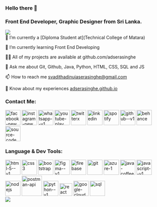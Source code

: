 ### Hello there 👋
### Front End Developer, Graphic Designer from Sri Lanka.
![](https://komarev.com/ghpvc/?username=adserasinghe&color=green)<br>
🔭 I’m currently a [Diploma Student at](Technical College of Matara)

🌱 I’m currently learning Front End Developing

👨‍💻 All of my projects are available at github.com/adserasinghe

💬 Ask me about Git, Github, Java, Python, HTML, CSS, SQL and JS

📫 How to reach me svadithadinujaserasinghe@gmail.com

📄 Know about my experiences <a target="_blank" rel="noopener" href="https://adserasinghe.github.io">adserasinghe.github.io</a>

<!--**adserasinghe/adserasinghe** is a ✨ _special_ ✨ repository because its `README.md` (this file) appears on your GitHub profile.-->

### Contact Me:
<div Class="Social items">
          <a target="_blank" rel="noopener" href="https://web.facebook.com/adserasinghe"><img width="48" height="48" src="https://img.icons8.com/color/48/facebook-new.png" alt="facebook-new"/></a>
          <a target="_blank" rel="noopener" href="https://www.instagram.com/adserasinghe"><img width="48" height="48" src="https://img.icons8.com/fluency/48/instagram-new.png" alt="instagram-new"/></a>
          <a target="_blank" rel="noopener" href="https://api.whatsapp.com/send/?phone=94718896042&text&type=phone_number&app_absent=0"><img width="48" height="48" src="https://img.icons8.com/color/48/whatsapp--v1.png" alt="whatsapp--v1"/></a>
        <a target="_blank" rel="noopener" href="https://www.youtube.com/@aditha_creation/"><img width="48" height="48" src="https://img.icons8.com/color/48/youtube-play.png" alt="youtube-play"/></a>
          <a target="_blank" rel="noopener" href="https://twitter.com/adserasinghe"><img width="48" height="48" src="https://img.icons8.com/pulsar-color/48/twitterx.png" alt="twitterx"/></a>
          <a target="_blank" rel="noopener" href="https://www.linkedin.com/in/adserasinghe"><img width="48" height="48" src="https://img.icons8.com/color/48/linkedin.png" alt="linkedin"/></a>
          <a target="_blank" rel="noopener" href="https://open.spotify.com/user/31yae5mucnitkgqqnj6tj6ucnmxy"><img width="48" height="48" src="https://img.icons8.com/fluency/48/spotify.png" alt="spotify"/></a>
        <a target="_blank" rel="noopener" href="https://github.com/adserasinghe"><img width="48" height="48" src="https://img.icons8.com/color-glass/48/github--v1.png" alt="github--v1"/></a>
        <a target="_blank" rel="noopener" href="https://www.behance.net/adserasinghe"><img width="48" height="48" src="https://img.icons8.com/color/48/behance.png" alt="behance"/></a>
        <a target="_blank" rel="noopener" href="https://linktr.ee/adserasinghe"><img width="48" height="48" src="https://img.icons8.com/color/48/source-code.png" alt="source-code"/></a>
</div>

### Language & Dev Tools:
<div Class="Social items">
          <a target="_blank" rel="noopener" href="https://www.w3.org/html/"><img width="48" height="48" src="https://img.icons8.com/color/48/html-5--v1.png" alt="html-5--v1"/></a>
          <a target="_blank" rel="noopener" href="https://www.w3schools.com/css/"><img width="48" height="48" src="https://img.icons8.com/color/48/css3.png" alt="css3"/></a>
          <a target="_blank" rel="noopener" href="https://getbootstrap.com/"><img width="48" height="48" src="https://img.icons8.com/color/48/bootstrap.png" alt="bootstrap"/></a>
        <a target="_blank" rel="noopener" href="https://www.figma.com/"><img width="48" height="48" src="https://img.icons8.com/color/48/figma--v1.png" alt="figma--v1"/></a>
          <a target="_blank" rel="noopener" href="https://firebase.google.com/"><img width="48" height="48" src="https://img.icons8.com/color/48/firebase.png" alt="firebase"/></a>
          <a target="_blank" rel="noopener" href="https://git-scm.com/"><img width="48" height="48" src="https://img.icons8.com/color/48/git.png" alt="git"/></a>
          <a target="_blank" rel="noopener" href="https://azure.microsoft.com/en-in/"><img width="48" height="48" src="https://img.icons8.com/color/48/azure-1.png" alt="azure-1"/></a>
        <a target="_blank" rel="noopener" href="https://www.java.com/en/"><img width="48" height="48" src="https://img.icons8.com/color/48/java-coffee-cup-logo--v1.png" alt="java-coffee-cup-logo--v1"/></a>
        <a target="_blank" rel="noopener" href="https://developer.mozilla.org/en-US/docs/Web/JavaScript"><img width="48" height="48" src="https://img.icons8.com/color/48/javascript--v1.png" alt="javascript--v1"/></a>
        <a target="_blank" rel="noopener" href="https://nodejs.org/en"><img width="48" height="48" src="https://img.icons8.com/color/48/nodejs.png" alt="nodejs"/></a>
          <a target="_blank" rel="noopener" href="https://www.postman.com/"><img width="64" height="64" src="https://img.icons8.com/dusk/64/postman-api.png" alt="postman-api"/></a>
          <a target="_blank" rel="noopener" href="https://www.python.org/"><img width="48" height="48" src="https://img.icons8.com/color/48/python--v1.png" alt="python--v1"/></a>
          <a target="_blank" rel="noopener" href="https://react.dev/"><img width="40" height="40" src="https://img.icons8.com/officel/40/react.png" alt="react"/></a>
          <a target="_blank" rel="noopener" href="https://cloud.google.com/?hl=en"><img width="48" height="48" src="https://img.icons8.com/color/48/google-cloud.png" alt="google-cloud"/></a>
          <a target="_blank" rel="noopener" href="https://www.w3schools.com/sql/"><img width="48" height="48" src="https://img.icons8.com/color/48/sql.png" alt="sql"/></a>
</div>
</div>
          <a target="_blank" rel="noopener" href="https://www.holopin.io/userbadge/clnmntgyz125820fl5rppb6dp7"><img src="https://holopin.me/adserasinghe"</a>
          
